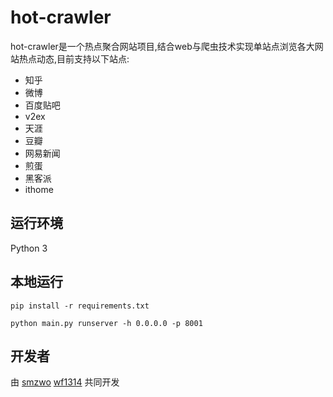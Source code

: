 # hot-crawler

hot-crawler是一个热点聚合网站项目,结合web与爬虫技术实现单站点浏览各大网站热点动态,目前支持以下站点:

- 知乎
- 微博
- 百度贴吧
- v2ex
- 天涯
- 豆瓣
- 网易新闻
- 煎蛋
- 黑客派
- ithome

## 运行环境

Python 3

## 本地运行

```
pip install -r requirements.txt

python main.py runserver -h 0.0.0.0 -p 8001
```

## 开发者
  由
 [smzwo](https://github.com/smzwo)
 [wf1314](https://github.com/wf1314)
 共同开发
